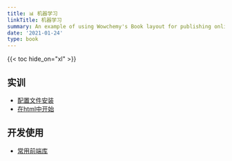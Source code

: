 ```yaml
---
title: 📊 机器学习
linkTitle: 机器学习
summary: An example of using Wowchemy's Book layout for publishing online courses.
date: '2021-01-24'
type: book
---
```




{{< toc hide_on="xl" >}}

## 实训

- [配置文件安装](html/0000.html)
- [在html中开始](html/0001.html)

## 开发使用
- [常用前端库](https://www.jq22.com/jquery/jquery.html)
